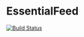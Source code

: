# EssentialFeed

[![Build Status](https://travis-ci.com/Ilhansari/EssentialFeed.svg?token=ywSLpe3hyayxLsQGxfxt&branch=master)](https://travis-ci.com/Ilhansari/EssentialFeed)
